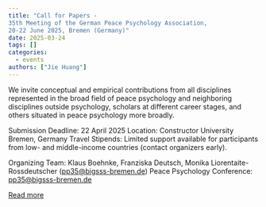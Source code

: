 ```yaml
---
title: "Call for Papers -
35th Meeting of the German Peace Psychology Association,
20-22 June 2025, Bremen (Germany)"
date: 2025-03-24
tags: []
categories:
  - events
authors: ["Jie Huang"]
---
```


We invite conceptual and empirical contributions from all disciplines represented in the broad
  field of peace psychology and neighboring disciplines outside psychology, scholars at different
  career stages, and others situated in peace psychology more broadly.
  
  Submission Deadline: 22 April 2025
  Location: Constructor University Bremen, Germany
  Travel Stipends: Limited support available for participants from low- and middle-income
  countries (contact organizers early).
  
  Organizing Team: Klaus Boehnke, Franziska Deutsch, Monika Liorentaite-Rossdeutscher
  (pp35@bigsss-bremen.de)
  Peace Psychology Conference: pp35@bigsss-bremen.de
  
[Read more](https://www.dgps.de/uploads/tx_powermail/8zzsbmkls9l1hnav6rtferzxfwb3uz3e.pdf)
